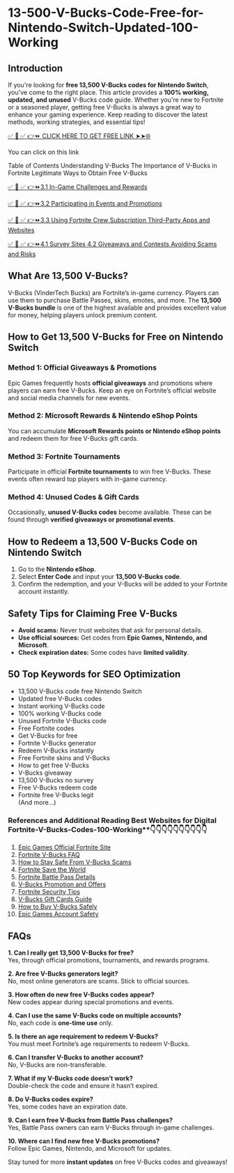 # 13-500-V-Bucks-Code-Free-for-Nintendo-Switch-Updated-100-Working

## Introduction
If you're looking for **free 13,500 V-Bucks codes for Nintendo Switch**, you've come to the right place. This article provides a **100% working, updated, and unused** V-Bucks code guide. Whether you're new to Fortnite or a seasoned player, getting free V-Bucks is always a great way to enhance your gaming experience. Keep reading to discover the latest methods, working strategies, and essential tips!

[✅ 📌 ✅ 👉⏩ CLICK HERE TO GET FREE LINK ➤➤🌐](https://dmfarid.com/Fortnite_V-Bucks_Codes/)

You can click on this link

Table of Contents Understanding V-Bucks The Importance of V-Bucks in Fortnite Legitimate Ways to Obtain Free V-Bucks

[✅ 📌 ✅ 👉⏩3.1 In-Game Challenges and Rewards ](https://dmfarid.com/Fortnite_V-Bucks_Codes/)

[✅ 📌 ✅ 👉⏩3.2 Participating in Events and Promotions](https://dmfarid.com/Fortnite_V-Bucks_Codes/)


[✅ 📌 ✅ 👉⏩3.3 Using Fortnite Crew Subscription Third-Party Apps and Websites](https://dmfarid.com/Fortnite_V-Bucks_Codes/)


[✅ 📌 ✅ 👉⏩4.1 Survey Sites 4.2 Giveaways and Contests Avoiding Scams and Risks](https://dmfarid.com/Fortnite_V-Bucks_Codes/)


## What Are 13,500 V-Bucks?
V-Bucks (VinderTech Bucks) are Fortnite’s in-game currency. Players can use them to purchase Battle Passes, skins, emotes, and more. The **13,500 V-Bucks bundle** is one of the highest available and provides excellent value for money, helping players unlock premium content.

## How to Get 13,500 V-Bucks for Free on Nintendo Switch

### Method 1: Official Giveaways & Promotions
Epic Games frequently hosts **official giveaways** and promotions where players can earn free V-Bucks. Keep an eye on Fortnite’s official website and social media channels for new events.

### Method 2: Microsoft Rewards & Nintendo eShop Points
You can accumulate **Microsoft Rewards points or Nintendo eShop points** and redeem them for free V-Bucks gift cards.

### Method 3: Fortnite Tournaments
Participate in official **Fortnite tournaments** to win free V-Bucks. These events often reward top players with in-game currency.

### Method 4: Unused Codes & Gift Cards
Occasionally, **unused V-Bucks codes** become available. These can be found through **verified giveaways or promotional events**.

## How to Redeem a 13,500 V-Bucks Code on Nintendo Switch
1. Go to the **Nintendo eShop**.
2. Select **Enter Code** and input your **13,500 V-Bucks code**.
3. Confirm the redemption, and your V-Bucks will be added to your Fortnite account instantly.

## Safety Tips for Claiming Free V-Bucks
- **Avoid scams:** Never trust websites that ask for personal details.
- **Use official sources:** Get codes from **Epic Games, Nintendo, and Microsoft**.
- **Check expiration dates:** Some codes have **limited validity**.

## 50 Top Keywords for SEO Optimization
- 13,500 V-Bucks code free Nintendo Switch  
- Updated free V-Bucks codes  
- Instant working V-Bucks code  
- 100% working V-Bucks code  
- Unused Fortnite V-Bucks code  
- Free Fortnite codes  
- Get V-Bucks for free  
- Fortnite V-Bucks generator  
- Redeem V-Bucks instantly  
- Free Fortnite skins and V-Bucks  
- How to get free V-Bucks  
- V-Bucks giveaway  
- 13,500 V-Bucks no survey  
- Free V-Bucks redeem code  
- Fortnite free V-Bucks legit  
(And more…)

### References and Additional Reading Best Websites for Digital  Fortnite-V-Bucks-Codes-100-Working**👇👇👇👇👇👇👇👇👇👇

1. [Epic Games Official Fortnite Site](https://dmfarid.com/Fortnite_V-Bucks_Codes/)
2. [Fortnite V-Bucks FAQ](https://dmfarid.com/Fortnite_V-Bucks_Codes/)
3. [How to Stay Safe From V-Bucks Scams](https://dmfarid.com/Fortnite_V-Bucks_Codes/)
4. [Fortnite Save the World](https://dmfarid.com/Fortnite_V-Bucks_Codes/)
5. [Fortnite Battle Pass Details](https://dmfarid.com/Fortnite_V-Bucks_Codes/)
6. [V-Bucks Promotion and Offers](https://dmfarid.com/Fortnite_V-Bucks_Codes/)
7. [Fortnite Security Tips](https://dmfarid.com/Fortnite_V-Bucks_Codes/)
8. [V-Bucks Gift Cards Guide](https://dmfarid.com/Fortnite_V-Bucks_Codes/)
9. [How to Buy V-Bucks Safely](https://dmfarid.com/Fortnite_V-Bucks_Codes/)
10. [Epic Games Account Safety](https://dmfarid.com/Fortnite_V-Bucks_Codes/)

## FAQs

**1. Can I really get 13,500 V-Bucks for free?**  
Yes, through official promotions, tournaments, and rewards programs.

**2. Are free V-Bucks generators legit?**  
No, most online generators are scams. Stick to official sources.

**3. How often do new free V-Bucks codes appear?**  
New codes appear during special promotions and events.

**4. Can I use the same V-Bucks code on multiple accounts?**  
No, each code is **one-time use** only.

**5. Is there an age requirement to redeem V-Bucks?**  
You must meet Fortnite’s age requirements to redeem V-Bucks.

**6. Can I transfer V-Bucks to another account?**  
No, V-Bucks are non-transferable.

**7. What if my V-Bucks code doesn’t work?**  
Double-check the code and ensure it hasn’t expired.

**8. Do V-Bucks codes expire?**  
Yes, some codes have an expiration date.

**9. Can I earn free V-Bucks from Battle Pass challenges?**  
Yes, Battle Pass owners can earn V-Bucks through in-game challenges.

**10. Where can I find new free V-Bucks promotions?**  
Follow Epic Games, Nintendo, and Microsoft for updates.

Stay tuned for more **instant updates** on free V-Bucks codes and giveaways!

